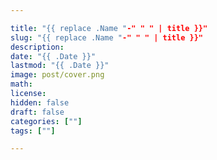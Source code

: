 ```yaml
---

title: "{{ replace .Name "-" " " | title }}"
slug: "{{ replace .Name "-" " " | title }}"
description: 
date: "{{ .Date }}"
lastmod: "{{ .Date }}"
image: post/cover.png
math: 
license: 
hidden: false
draft: false 
categories: [""]
tags: [""]

---
```



